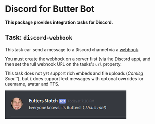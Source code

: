 # Discord for Butter Bot

**This package provides integration tasks for Discord.**

## Task: `discord-webhook`

This task can send a message to a Discord channel via a [webhook](https://discordapp.com/developers/docs/resources/webhook).

You must create the webhook on a server first (via the Discord app), and then set the full webhook URL on the tasks's `url` property.

This task does not yet support rich embeds and file uploads (*Coming Soon™*), but it does support text messages with optional overrides for username, avatar and TTS.

<img src="docs/webhook-example.png" alt="Webhook example">


